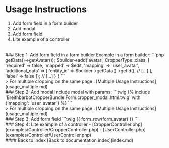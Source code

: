 # Usage Instructions
1. Add form field in a form builder
2. Add modal
3. Add form field
4. Lite example of a controller
<br>
### Step 1: Add form field in a form builder
Example in a form builder:
```php
<?php
// [...]
use Breithbarbot\CropperBundle\Form\Type\CropperType;
class UserType extends AbstractType
{
    public function buildForm(FormBuilderInterface $builder, array $options)
    {
        // [...]
        $edit = (null !== $builder->getData()->getAvatar());
        $builder->add('avatar', CropperType::class, [
            'required' => false,
            'mapped' => $edit,
            'mapping' => 'user_avatar',
            'additional_data' => [
                'entity_id' => $builder->getData()->getId(),
                // [...]
            ],
            'label' => false
            ]);
        // [...]
    }
}
```
<br>
> For multiple cropping on the same page : [Multiple Usage Instructions](usage_multiple.md)
<br>
### Step 2: Add modal
Include modal with params:
```twig
{% include 'BreithbarbotCropperBundle:Form:cropper_modal.html.twig' with {'mapping': 'user_avatar'} %}
```
<br>
> For multiple cropping on the same page : [Multiple Usage Instructions](usage_multiple.md)
<br>
### Step 3: Add form field
```twig
{{ form_row(form.avatar) }}
```
<br>
### Step 4: Lite example of a controller
- [CropperController.php](examples/Controller/CropperController.php)
- [UserController.php](examples/Controller/UserController.php)
<br>
#### Back to index
[Back to documentation index](index.md)
